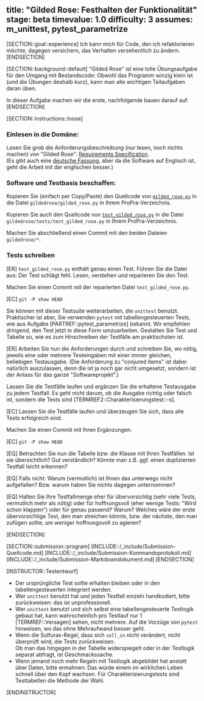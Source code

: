 title: "Gilded Rose: Festhalten der Funktionalität"
stage: beta
timevalue: 1.0
difficulty: 3
assumes: m_unittest, pytest_parametrize
---
[SECTION::goal::experience]
Ich kann mich für Code, den ich refaktorieren möchte, dagegen versichern,
das Verhalten versehentlich zu ändern.
[ENDSECTION]

[SECTION::background::default]
"Gilded Rose" ist eine tolle Übungsaufgabe für den Umgang mit Bestandscode:
Obwohl das Programm winzig klein ist (und die Übungen deshalb kurz), kann man
alle wichtigen Teilaufgaben daran üben.

In dieser Aufgabe machen wir die erste, nachfolgende bauen darauf auf.
[ENDSECTION]


[SECTION::instructions::loose]

### Einlesen in die Domäne:

Lesen Sie grob die Anforderungsbeschreibung (nur lesen, noch nichts machen) von
"Gilded Rose": 
[Requirements Specification](https://github.com/emilybache/GildedRose-Refactoring-Kata/blob/main/GildedRoseRequirements.md).  
(Es gibt auch eine 
[deutsche Fassung](https://github.com/emilybache/GildedRose-Refactoring-Kata/blob/main/GildedRoseRequirements_de.md),
aber da die Software auf Englisch ist, geht die Arbeit mit der englischen besser.)

### Software und Testbasis beschaffen:

Kopieren Sie (einfach per Copy/Paste) den Quellcode von 
[`gilded_rose.py`](https://github.com/emilybache/GildedRose-Refactoring-Kata/blob/main/python/gilded_rose.py)
in die Datei `gildedrose/gilded_rose.py` in Ihrem ProPra-Verzeichnis.

Kopieren Sie auch den Quellcode von 
[`test_gilded_rose.py`](https://github.com/emilybache/GildedRose-Refactoring-Kata/blob/main/python/tests/test_gilded_rose.py)
in die Datei `gildedrose/tests/test_gilded_rose.py` in Ihrem ProPra-Verzeichnis.

Machen Sie abschließend einen Commit mit den beiden Dateien `gildedrose/*`.

### Tests schreiben

[ER] `test_gilded_rose.py` enthält genau einen Test.
Führen Sie die Datei aus: Der Test schlägt fehl.
Lesen, verstehen und reparieren Sie den Test.

Machen Sie einen Commit mit der reparierten Datei `test_gilded_rose.py`.

[EC] `git -P show HEAD`

Sie können mit dieser Testsuite weiterarbeiten, die `unittest` benutzt.
Praktischer ist aber, Sie verwenden `pytest` mit tabellengesteuerten Tests,
wie aus Aufgabe [PARTREF::pytest_parametrize] bekannt.
Wir empfehlen _dringend_, den Test jetzt in diese Form umzuarbeiten.
Gestalten Sie Test und Tabelle so, wie es zum Hinschreiben der Testfälle am praktischsten ist.

[ER] Arbeiten Sie nun die Anforderungen durch und schreiben Sie, wo nötig, jeweils
eine oder mehrere Testeingaben mit einer immer gleichen, beliebigen Testausgabe.
(Die Anforderung zu "conjured items" ist dabei natürlich auszulassen, denn die ist ja noch
gar nicht umgesetzt, sondern ist der Anlass für das ganze "Softwareprojekt".)

Lassen Sie die Testfälle laufen und ergänzen Sie die erhaltene Testausgabe zu jedem Testfall.
Es geht nicht darum, ob die Ausgabe richtig oder falsch ist, sondern die Tests sind 
[TERMREF2::Charakterisierungstest::-s].

[EC] Lassen Sie die Testfälle laufen und überzeugen Sie sich, dass alle Tests erfolgreich sind.

Machen Sie einen Commit mit Ihren Ergänzungen.

[EC] `git -P show HEAD`

[EQ] Betrachten Sie nun die Tabelle bzw. die Klasse mit Ihren Testfällen.
Ist sie übersichtlich? Gut verständlich? 
Könnte man z.B. ggf. einen duplizierten Testfall leicht erkennen?

[EQ] Falls nicht: Warum (vermutlich) ist Ihnen das unterwegs nicht aufgefallen?
Bzw. warum haben Sie nichts dagegen unternommen?

[EQ] Halten Sie Ihre Testfallmenge eher für übervorsichtig (sehr viele Tests, vermutlich mehr 
als nötig) oder für hoffnungsvoll (eher wenige Tests: "Wird schon klappen") oder für genau 
passend? Warum?
Welches wäre der erste übervorsichtige Test, den man streichen könnte, bzw. der nächste, den man 
zufügen sollte, um weniger hoffnungsvoll zu agieren?

[ENDSECTION]


[SECTION::submission::program]
[INCLUDE::/_include/Submission-Quellcode.md]
[INCLUDE::/_include/Submission-Kommandoprotokoll.md]
[INCLUDE::/_include/Submission-Markdowndokument.md]
[ENDSECTION]

[INSTRUCTOR::Testentwurf]

- Der ursprüngliche Test sollte erhalten bleiben oder in den tabellengesteuerten integriert werden.
- Wer `unittest` benutzt hat und jeden Testfall einzeln handkodiert, bitte zurückweisen:
  das ist unprofessionell.
- Wer `unittest` benutzt und sich selbst eine tabellengesteuerte Testlogik gebaut hat,
  kann wahrscheinlich pro Testlauf nur 1 [TERMREF::Versagen] sehen, nicht mehrere.
  Auf die Vorzüge von `pytest` hinweisen, wo das ohne Mehraufwand besser geht.
- Wenn die Sulfuras-Regel, dass sich `sell_in` nicht verändert, nicht überprüft wird,
  die Tests zurückweisen.  
  Ob man das hingegen in der Tabelle widerspiegelt oder in der Testlogik separat abfragt,
  ist Geschmackssache.
- Wenn jemand noch mehr Regeln mit Testlogik abgebildet hat anstatt über Daten,
  bitte ermahnen: Das würde einem im wirklichen Leben schnell über den Kopf wachsen.
  Für Charakterisierungstests sind Testtabellen die Methode der Wahl.

[ENDINSTRUCTOR]
